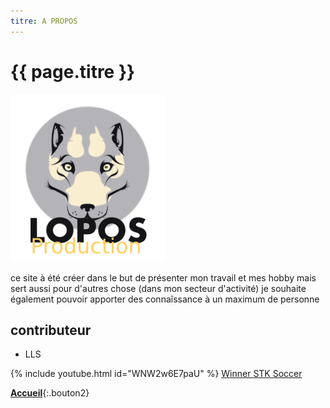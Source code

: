 ```yaml
---
titre: A PROPOS
---
```

# {{ page.titre }}
![lopos_icon2.svg](/assets/images/lopos_icon2.svg)

ce site à été créer dans le but de présenter mon travail et mes hobby
mais sert aussi pour d'autres chose (dans mon secteur d'activité)
je souhaite également pouvoir apporter des connaîssance à un maximum de personne

## contributeur

- LLS

{% include youtube.html id="WNW2w6E7paU" %}
[Winner STK Soccer](https://www.youtube.com/watch?v=WNW2w6E7paU)

[**Accueil**](/){:.bouton2}